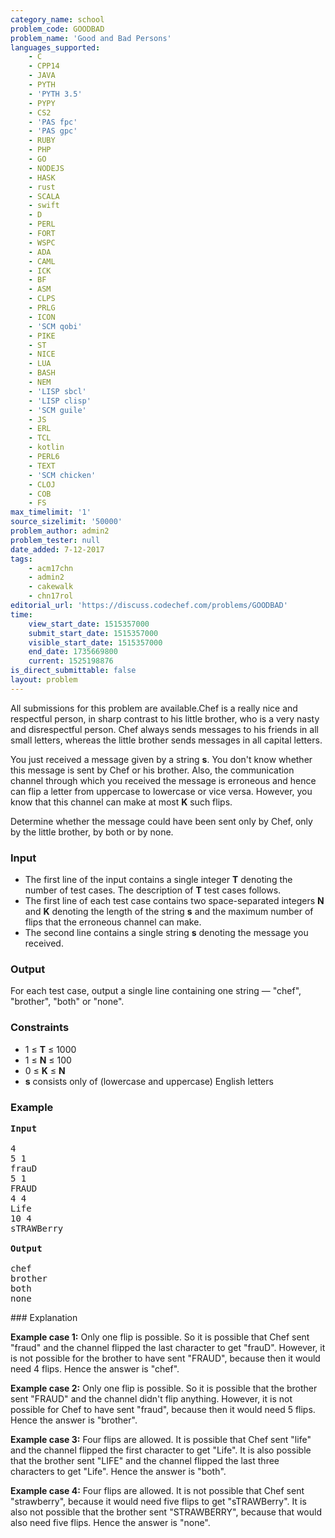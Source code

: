 ```yaml
---
category_name: school
problem_code: GOODBAD
problem_name: 'Good and Bad Persons'
languages_supported:
    - C
    - CPP14
    - JAVA
    - PYTH
    - 'PYTH 3.5'
    - PYPY
    - CS2
    - 'PAS fpc'
    - 'PAS gpc'
    - RUBY
    - PHP
    - GO
    - NODEJS
    - HASK
    - rust
    - SCALA
    - swift
    - D
    - PERL
    - FORT
    - WSPC
    - ADA
    - CAML
    - ICK
    - BF
    - ASM
    - CLPS
    - PRLG
    - ICON
    - 'SCM qobi'
    - PIKE
    - ST
    - NICE
    - LUA
    - BASH
    - NEM
    - 'LISP sbcl'
    - 'LISP clisp'
    - 'SCM guile'
    - JS
    - ERL
    - TCL
    - kotlin
    - PERL6
    - TEXT
    - 'SCM chicken'
    - CLOJ
    - COB
    - FS
max_timelimit: '1'
source_sizelimit: '50000'
problem_author: admin2
problem_tester: null
date_added: 7-12-2017
tags:
    - acm17chn
    - admin2
    - cakewalk
    - chn17rol
editorial_url: 'https://discuss.codechef.com/problems/GOODBAD'
time:
    view_start_date: 1515357000
    submit_start_date: 1515357000
    visible_start_date: 1515357000
    end_date: 1735669800
    current: 1525198876
is_direct_submittable: false
layout: problem
---
```

All submissions for this problem are available.Chef is a really nice and respectful person, in sharp contrast to his little brother, who is a very nasty and disrespectful person. Chef always sends messages to his friends in all small letters, whereas the little brother sends messages in all capital letters.

You just received a message given by a string **s**. You don't know whether this message is sent by Chef or his brother. Also, the communication channel through which you received the message is erroneous and hence can flip a letter from uppercase to lowercase or vice versa. However, you know that this channel can make at most **K** such flips.

Determine whether the message could have been sent only by Chef, only by the little brother, by both or by none.

### Input

- The first line of the input contains a single integer **T** denoting the number of test cases. The description of **T** test cases follows.
- The first line of each test case contains two space-separated integers **N** and **K** denoting the length of the string **s** and the maximum number of flips that the erroneous channel can make.
- The second line contains a single string **s** denoting the message you received.

### Output

For each test case, output a single line containing one string — "chef", "brother", "both" or "none".

### Constraints

- 1 ≤ **T** ≤ 1000
- 1 ≤ **N** ≤ 100
- 0 ≤ **K** ≤ **N**
- **s** consists only of (lowercase and uppercase) English letters

### Example

<pre>
<b>Input</b>

4
5 1
frauD
5 1
FRAUD
4 4
Life
10 4
sTRAWBerry

<b>Output</b>

chef
brother
both
none
</pre>### Explanation

**Example case 1:** Only one flip is possible. So it is possible that Chef sent "fraud" and the channel flipped the last character to get "frauD". However, it is not possible for the brother to have sent "FRAUD", because then it would need 4 flips. Hence the answer is "chef".

**Example case 2:** Only one flip is possible. So it is possible that the brother sent "FRAUD" and the channel didn't flip anything. However, it is not possible for Chef to have sent "fraud", because then it would need 5 flips. Hence the answer is "brother".

**Example case 3:** Four flips are allowed. It is possible that Chef sent "life" and the channel flipped the first character to get "Life". It is also possible that the brother sent "LIFE" and the channel flipped the last three characters to get "Life". Hence the answer is "both".

**Example case 4:** Four flips are allowed. It is not possible that Chef sent "strawberry", because it would need five flips to get "sTRAWBerry". It is also not possible that the brother sent "STRAWBERRY", because that would also need five flips. Hence the answer is "none".
